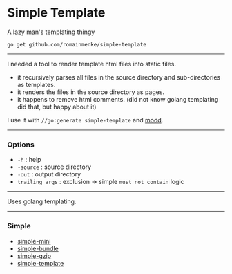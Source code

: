# Simple Template

A lazy man's templating thingy

`go get github.com/romainmenke/simple-template`

---

I needed a tool to render template html files into static files.

- it recursively parses all files in the source directory and sub-directories as templates.
- it renders the files in the source directory as pages.
- it happens to remove html comments. (did not know golang templating did that, but happy about it)

I use it with `//go:generate simple-template` and [modd](https://github.com/cortesi/modd).

---

### Options

- `-h`            : help
- `-source`       : source directory
- `-out`          : output directory
- `trailing args` : exclusion -> simple `must not contain` logic

---

Uses golang templating.

---

### Simple

- [simple-mini](https://github.com/romainmenke/simple-mini)
- [simple-bundle](https://github.com/romainmenke/simple-bundle)
- [simple-gzip](https://github.com/romainmenke/simple-gzip)
- [simple-template](https://github.com/romainmenke/simple-template)
